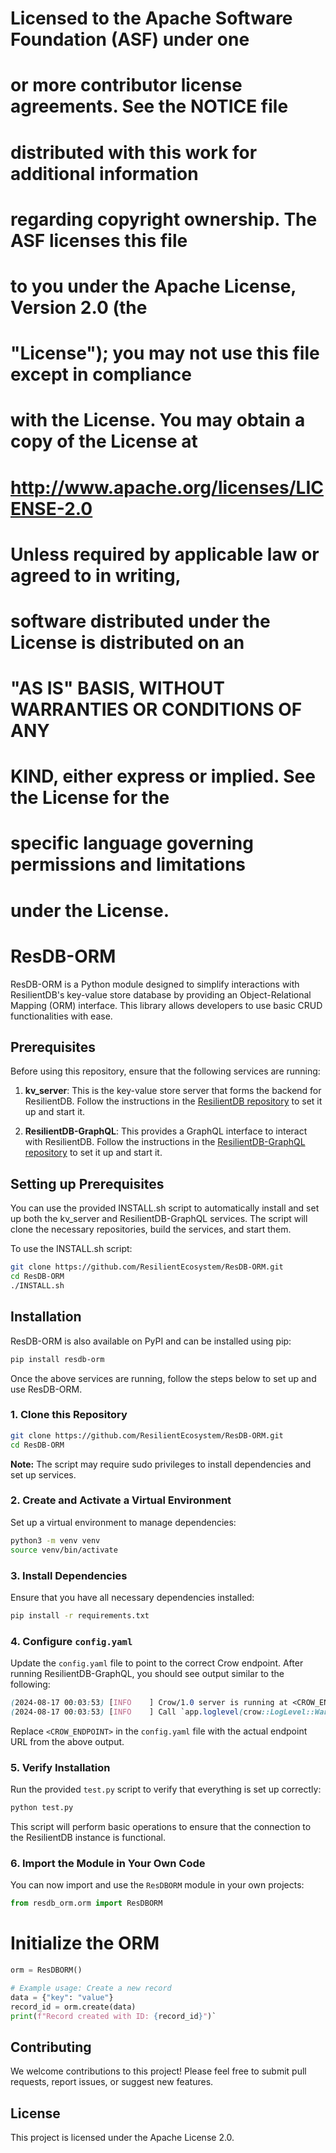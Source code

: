 #
# Licensed to the Apache Software Foundation (ASF) under one
# or more contributor license agreements.  See the NOTICE file
# distributed with this work for additional information
# regarding copyright ownership.  The ASF licenses this file
# to you under the Apache License, Version 2.0 (the
# "License"); you may not use this file except in compliance
# with the License.  You may obtain a copy of the License at
#
#  http://www.apache.org/licenses/LICENSE-2.0
#
# Unless required by applicable law or agreed to in writing,
# software distributed under the License is distributed on an
# "AS IS" BASIS, WITHOUT WARRANTIES OR CONDITIONS OF ANY
# KIND, either express or implied.  See the License for the
# specific language governing permissions and limitations
# under the License.
#


# ResDB-ORM

ResDB-ORM is a Python module designed to simplify interactions with ResilientDB's key-value store database by providing an Object-Relational Mapping (ORM) interface. This library allows developers to use basic CRUD functionalities with ease.

## Prerequisites

Before using this repository, ensure that the following services are running:

1. **kv_server**: This is the key-value store server that forms the backend for ResilientDB. Follow the instructions in the [ResilientDB repository](https://github.com/apache/incubator-resilientdb) to set it up and start it.

2. **ResilientDB-GraphQL**: This provides a GraphQL interface to interact with ResilientDB. Follow the instructions in the [ResilientDB-GraphQL repository](https://github.com/apache/incubator-resilientdb-graphql) to set it up and start it.

## Setting up Prerequisites

You can use the provided INSTALL.sh script to automatically install and set up both the kv_server and ResilientDB-GraphQL services. The script will clone the necessary repositories, build the services, and start them.

To use the INSTALL.sh script:

```bash
git clone https://github.com/ResilientEcosystem/ResDB-ORM.git
cd ResDB-ORM
./INSTALL.sh
```

## Installation

ResDB-ORM is also available on PyPI and can be installed using pip:

```bash
pip install resdb-orm
```

Once the above services are running, follow the steps below to set up and use ResDB-ORM.

### 1. Clone this Repository

```bash
git clone https://github.com/ResilientEcosystem/ResDB-ORM.git
cd ResDB-ORM
```

**Note:** The script may require sudo privileges to install dependencies and set up services.

### 2. Create and Activate a Virtual Environment

Set up a virtual environment to manage dependencies:

```bash
python3 -m venv venv
source venv/bin/activate
```

### 3. Install Dependencies

Ensure that you have all necessary dependencies installed:

```bash
pip install -r requirements.txt
```

### 4. Configure  `config.yaml`

Update the  `config.yaml`  file to point to the correct Crow endpoint. After running ResilientDB-GraphQL, you should see output similar to the following:

```scss
(2024-08-17 00:03:53) [INFO    ] Crow/1.0 server is running at <CROW_ENDPOINT> using 16 threads
(2024-08-17 00:03:53) [INFO    ] Call `app.loglevel(crow::LogLevel::Warning)` to hide Info level logs. 
```
Replace  `<CROW_ENDPOINT>`  in the  `config.yaml`  file with the actual endpoint URL from the above output.

### 5. Verify Installation

Run the provided  `test.py`  script to verify that everything is set up correctly:

```bash
python test.py
```
This script will perform basic operations to ensure that the connection to the ResilientDB instance is functional.

### 6. Import the Module in Your Own Code

You can now import and use the  `ResDBORM`  module in your own projects:

```python
from resdb_orm.orm import ResDBORM
```

# Initialize the ORM
```python
orm = ResDBORM()

# Example usage: Create a new record
data = {"key": "value"}
record_id = orm.create(data)
print(f"Record created with ID: {record_id}")` 
```

## Contributing

We welcome contributions to this project! Please feel free to submit pull requests, report issues, or suggest new features.

## License

This project is licensed under the  Apache License 2.0.
